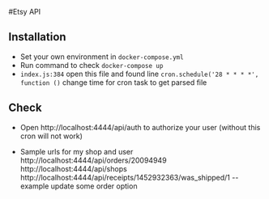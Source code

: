 #Etsy API

## Installation

 - Set your own environment in `docker-compose.yml` 
 - Run command to check `docker-compose up`
 - `index.js:384` open this file and found line
 `cron.schedule('28 * * * *', function ()` 
 change time for cron task to get parsed file 

## Check

 - Open http://localhost:4444/api/auth to authorize your user (without this cron will not work)

 - Sample urls for my shop and user 
 http://localhost:4444/api/orders/20094949
 http://localhost:4444/api/shops
 http://localhost:4444/api/receipts/1452932363/was_shipped/1 -- example update some order option